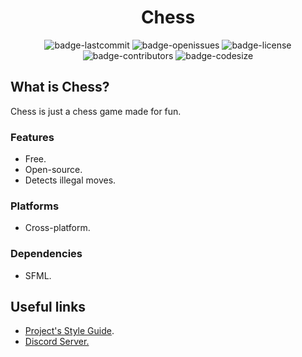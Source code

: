 <h1 align="center">Chess</h1>

<p align="center">
  <img alt="badge-lastcommit" src="https://img.shields.io/github/last-commit/GaryNLOL/Chess?style=for-the-badge">
  <img alt="badge-openissues" src="https://img.shields.io/github/issues-raw/GaryNLOL/Chess?style=for-the-badge">
  <img alt="badge-license" src="https://img.shields.io/github/license/GaryNLOL/Chess?style=for-the-badge">
  <img alt="badge-contributors" src="https://img.shields.io/github/contributors/GaryNLOL/Chess?style=for-the-badge">
  <img alt="badge-codesize" src="https://img.shields.io/github/languages/code-size/GaryNLOL/Chess?style=for-the-badge">
</p>

## What is Chess?
Chess is just a chess game made for fun.

### Features
- Free.
- Open-source.
- Detects illegal moves.

### Platforms
- Cross-platform.

### Dependencies
- SFML.

## Useful links
- [Project's Style Guide](https://github.com/GaryNLOL/Style-Guides/).
- [Discord Server.](https://discord.gg/RQN6gcDQwX)
